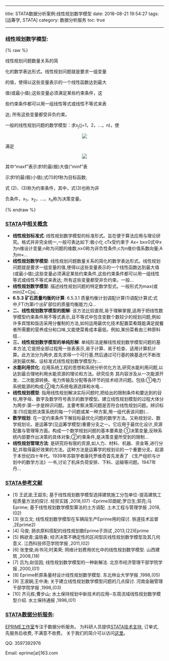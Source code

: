 
---
title: STATA数据分析案例:线性规划数学模型
date: 2018-08-21 19:54:27
tags: [运筹学, STATA]
category: 数据分析服务
toc: true

---



<span></span>
<!-- more -->



### 线性规划数学模型:

{% raw %}
<div class="p1">线性规划问题数量关系的简

化的数学表达形式。线性规划问题就是要求一组变量

的值，使得以这些变量表示的一个线性函数达到最大

值(或最小值);这些变量必须满足某些约束条件，这

些约束条件都可以用一组线性等式或线性不等式来表

达; 所有这些变量都受非负约束。

<p>一般的线性规划问题的数学模型：求x<sub>j</sub>(j=1，2，…，n)，使

</p><p align="center"><img align="absmiddle" src="/CRFDPIC/R200806043/R200806043.1326.1%5B18627222605d%5D.gif"></p>

满足<p align="center"><img align="absmiddle" src="/CRFDPIC/R200806043/R200806043.1326.3%5B0d63052e6092%5D.gif"></p>

其中“maxf”表示求f的最(极)大值(“minf”表

示求f的最(极)小值);式(1)的f称为目标函数;

式 (2)、(3)称为约束条件，其中，式(3)也称为非

负条件，x<sub>1</sub>，x<sub>2</sub>，…，x<sub>n</sub>称为决策变量。</div>
{% endraw %}



### [STATA](/tags/STATA/)中[相关概念](/categories/数据分析服务)

- **线性规划标准式**: 线性规划数学模型的标准形式。旨在便于算法应用与理论研究。格式并非完全统一,一般可表达如下:极小化 cTx受约束于 Ax= bx≥0式中x为n维设计变量;n称为问题的维数;x≥0称为非负性条件;c为n维价值系数向量;A为m×...
- **线性规划数学模型**: 线性规划问题数量关系的简化的数学表达形式。线性规划问题就是要求一组变量的值,使得以这些变量表示的一个线性函数达到最大值(或最小值);这些变量必须满足某些约束条件,这些约束条件都可以用一组线性等式或线性不等式来表达; 所有这些变量都受非负约束。一般...
- **线性规划数学模型**: 描述线性规划问题的特定数学型式。一般形式为max(或min)Z=Cjxj...
- **6.5.3 矿石质量均衡的计算**: 6.5.3.1 质量均衡计划调配计算(1)调配计算式:式中,FTi为第i个出矿部位的质量均衡能力;Q...
- **二、线性规划数学模型的图解**: 该方法比较直观,易于理解掌握,适用于把线性数学模型约束条件用不等式表示,且不等式中包含变数个数较少的规划问题,例如许多宾馆和饭店采用分餐制的方法,如何运用最优化技术配置菜肴既能满足就餐者所需要的营养成分和口味,又能使菜肴成本最低。例如,某份菜肴由三种原料组...
- **三、线性规划数学模型的单纯形解**: 单纯形法是解线性规划数学模型问题的基本方法,它是把全部过程用一张表表示,易于计算、易于检查、适用计算机计算。此方法分为两步,首先求得一个可行基,然后通过可行基的换基迭代不断改进到最优解。设标准式线性规划数学模型为:...
- **水能利用优化**: 应用系统工程的思想和系统分析优化方法,研究水能利用问题,以达到最合理地利用水能资源的理论和方法。研究任务 其内容涉及从一次能源开发、二次能源转换、电力传输及分配等各环节的技术经济问题。包括:①电力系统能源的构成;②电力系统电源选择和水电...
- **线性规划模型**: 指用线性规划解决实际问题时,把给出的限制条件和要达到的目标,用字母、数字及数学符号表示的数学模型。建立线性规划模型的过程大体分为两步:第一步是辨识问题。主要考察决策问题是否符合线性规划问题。辨识标准:(1)应能把决策系统的每一个问题或某一种方案,用一组代表该问题(...
- **数学规划**: 在一定约束条件下解目标最优化问题的数学方法。又称规划论、数学规划论。是运筹学(见运筹学模型)重要分支之一。它应用于最优化设计,资源配置与管理等方面。构成一个数学规划问题的基本要素是:①决策变量,反映系统内部要作出决策的具体对象;②约束条件,是决策变量所受到的限制...
- **线性规划管理方法**: 是研究将有限的资源,如人力、材料、机器、资金等,进行分配,并取得最好效果的方法。这种方法是运筹学的规划论的一个重要分支。起源于本世纪四十年代。1939年苏联学者康托罗维奇首先发表了 《生产组织与计划中的数学方法》一书,讨论了机床负荷安排、下料、运输等问题。1947年丹...


### [STATA](/tags/STATA/)[参考文献](/categories/数据分析服务/)

- [1]  王武波;王韶东; 基于线性规划数学模型选择建筑施工分包单位-提高建筑工程质量方法的探讨. 经贸实践 ,2018,(07)
-Eprime邓朗妮;罗日生;郭亮;马Eprime; 基于线性规划数学模型算法的土方调配. 土木工程与管理学报 ,2018,(02)
- [3]  张立文; 线性规划数学模型在车辆段生产Eprime用的探讨. 铁道技术监督 ,2Eprime2)
- [4]  马俊; 肠衣原料搭配的线性规划数Eprime子测试 ,2013,(22)Eprime
- [5]  韩欲青;温晓春; 经济决策不确定性的区间型灰线性规划数学模型及其几何意义. 江西科技师范学院学报 ,2011,(02)
- [6]  张奎俊;尚书河;时美荣; 网络计划费用优化中的线性规划数学模型. 山西建筑 ,2008,(18)
- [7]  吕为;赵佳因; 线性规划数学模型的一种新解法. 北京市经济管理干部学院学报 ,2000,(01)
- [8]  Eprime析原条量材设计线性规划数学模型. 东北林业大学学报 ,1998,(05)
- [9]  王淑娴;王中涛; 关于建立线性规划数学模型问题的几点探讨. 河南金融管理干部学院学报 ,1998,(03)
- [10]  齐元栋;曹步山; 水土保持规划中新技术的应用─东周流域线性规划数学模型介绍. 水土保持通报 ,1996,(01)


### [STATA](/tags/STATA/)[数据分析服务](/categories/数据分析服务/):
[EPRIME工作室](http://eprime.cn/)专注于数据分析服务。
为科研人员提供[STATA技术支持](http://eprime.cn/2018/08/18/EPRIME工作室STATA代做服务详情/), 订单式, 先服务后收费, 不满意不收费。
关于我们的简介可以访问[这里](http://eprime.cn/2018/08/17/关于EPRIME工作室/)。

QQ: 3597392976

Email: eprime[at]163.com


